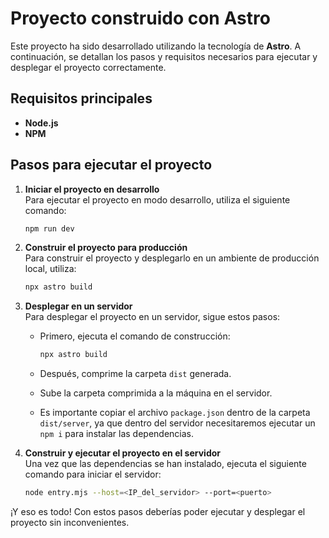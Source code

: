 # Proyecto construido con Astro

Este proyecto ha sido desarrollado utilizando la tecnología de **Astro**. A continuación, se detallan los pasos y requisitos necesarios para ejecutar y desplegar el proyecto correctamente.

## Requisitos principales

- **Node.js**  
- **NPM**

## Pasos para ejecutar el proyecto

1. **Iniciar el proyecto en desarrollo**  
   Para ejecutar el proyecto en modo desarrollo, utiliza el siguiente comando:
   ```bash
   npm run dev
   ```

2. **Construir el proyecto para producción**  
   Para construir el proyecto y desplegarlo en un ambiente de producción local, utiliza:
   ```bash
   npx astro build
   ```

3. **Desplegar en un servidor**  
   Para desplegar el proyecto en un servidor, sigue estos pasos:
   - Primero, ejecuta el comando de construcción:
     ```bash
     npx astro build
     ```

   - Después, comprime la carpeta `dist` generada.
   
   - Sube la carpeta comprimida a la máquina en el servidor.
   
   - Es importante copiar el archivo `package.json` dentro de la carpeta `dist/server`, ya que dentro del servidor necesitaremos ejecutar un `npm i` para instalar las dependencias.
   
4. **Construir y ejecutar el proyecto en el servidor**  
   Una vez que las dependencias se han instalado, ejecuta el siguiente comando para iniciar el servidor:
   ```bash
   node entry.mjs --host=<IP_del_servidor> --port=<puerto>
   ```

¡Y eso es todo! Con estos pasos deberías poder ejecutar y desplegar el proyecto sin inconvenientes.
